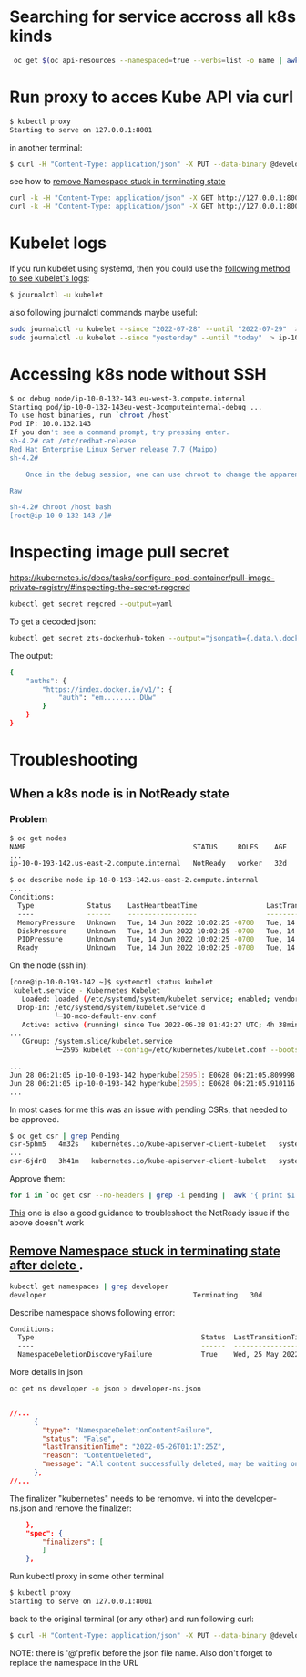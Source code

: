 # Searching for service accross all k8s kinds
```sh
 oc get $(oc api-resources --namespaced=true --verbs=list -o name | awk '{printf "%s%s",sep,$0;sep=","}') --ignore-not-found -n default -o=custom-columns=KIND:.kind,NAME:.metadata.name --sort-by='kind' | grep my-service  | grep -v Event
```
# Run proxy to acces Kube API via curl
```sh
$ kubectl proxy
Starting to serve on 127.0.0.1:8001
```

in another terminal:
```sh
$ curl -H "Content-Type: application/json" -X PUT --data-binary @developer-ns.json http://127.0.0.1:8001/api/v1/namespaces/developer/finalize
```
see how to [remove Namespace stuck in terminating state](https://github.com/grelaxus/notes-pub/edit/master/k8s/k8s-notes.md#remove-namespace-stuck-in-terminating-state-after-delete-)
```sh
curl -k -H "Content-Type: application/json" -X GET http://127.0.0.1:8001/
curl -k -H "Content-Type: application/json" -X GET http://127.0.0.1:8001/.well-known/openid-configuration
```

# Kubelet logs
If you run kubelet using systemd, then you could use the [following method to see kubelet's logs](https://stackoverflow.com/questions/34113476/where-are-the-kubernetes-kubelet-logs-located):
```sh
$ journalctl -u kubelet
```
also following journalctl commands maybe useful:
```sh
sudo journalctl -u kubelet --since "2022-07-28" --until "2022-07-29"  > ip-10-0-140-133-journalctl-20220728-kubelet.log
sudo journalctl -u kubelet --since "yesterday" --until "today"  > ip-10-0-140-133-journalctl-20220729.log
```

# Accessing k8s node without SSH

```sh
$ oc debug node/ip-10-0-132-143.eu-west-3.compute.internal
Starting pod/ip-10-0-132-143eu-west-3computeinternal-debug ...
To use host binaries, run `chroot /host`
Pod IP: 10.0.132.143
If you don't see a command prompt, try pressing enter.
sh-4.2# cat /etc/redhat-release 
Red Hat Enterprise Linux Server release 7.7 (Maipo)
sh-4.2#

    Once in the debug session, one can use chroot to change the apparent root directory to the one of the underlying host:

Raw

sh-4.2# chroot /host bash
[root@ip-10-0-132-143 /]#  
```

# Inspecting image pull secret
https://kubernetes.io/docs/tasks/configure-pod-container/pull-image-private-registry/#inspecting-the-secret-regcred
```sh
kubectl get secret regcred --output=yaml
```
To get a decoded json:
```sh
kubectl get secret zts-dockerhub-token --output="jsonpath={.data.\.dockerconfigjson}" | base64 --decode
```
The output:
```sh
{
    "auths": {
        "https://index.docker.io/v1/": {
            "auth": "em.........DUw"
        }
    }
}
```

# Troubleshooting

## When a k8s node is in NotReady state

### Problem
```sh
$ oc get nodes
NAME                                         STATUS     ROLES    AGE   VERSION
...
ip-10-0-193-142.us-east-2.compute.internal   NotReady   worker   32d   v1.19.0+e49167a

$ oc describe node ip-10-0-193-142.us-east-2.compute.internal
...
Conditions:
  Type             Status    LastHeartbeatTime                 LastTransitionTime                Reason              Message
  ----             ------    -----------------                 ------------------                ------              -------
  MemoryPressure   Unknown   Tue, 14 Jun 2022 10:02:25 -0700   Tue, 14 Jun 2022 10:06:04 -0700   NodeStatusUnknown   Kubelet stopped posting node status.
  DiskPressure     Unknown   Tue, 14 Jun 2022 10:02:25 -0700   Tue, 14 Jun 2022 10:06:04 -0700   NodeStatusUnknown   Kubelet stopped posting node status.
  PIDPressure      Unknown   Tue, 14 Jun 2022 10:02:25 -0700   Tue, 14 Jun 2022 10:06:04 -0700   NodeStatusUnknown   Kubelet stopped posting node status.
  Ready            Unknown   Tue, 14 Jun 2022 10:02:25 -0700   Tue, 14 Jun 2022 10:06:04 -0700   NodeStatusUnknown   Kubelet stopped posting node status.
```
On the node (ssh in):  
```sh
[core@ip-10-0-193-142 ~]$ systemctl status kubelet
 kubelet.service - Kubernetes Kubelet
   Loaded: loaded (/etc/systemd/system/kubelet.service; enabled; vendor preset: enabled)
  Drop-In: /etc/systemd/system/kubelet.service.d
           └─10-mco-default-env.conf
   Active: active (running) since Tue 2022-06-28 01:42:27 UTC; 4h 38min ago
...
   CGroup: /system.slice/kubelet.service
           └─2595 kubelet --config=/etc/kubernetes/kubelet.conf --bootstrap-kubeconfig=/etc/kubernetes/kubeconfig --kubeconfig=/var/lib/kubelet/kubeconfig --container-runtime=remote --container-run>

...
Jun 28 06:21:05 ip-10-0-193-142 hyperkube[2595]: E0628 06:21:05.809998    2595 kubelet.go:2190] node "ip-10-0-193-142.us-east-2.compute.internal" not found
Jun 28 06:21:05 ip-10-0-193-142 hyperkube[2595]: E0628 06:21:05.910116    2595 kubelet.go:2190] node "ip-10-0-193-142.us-east-2.compute.internal" not found
...
```
In most cases for me this was an issue with pending CSRs, that needed to be approved. 
```sh
$ oc get csr | grep Pending
csr-5phm5   4m32s   kubernetes.io/kube-apiserver-client-kubelet   system:serviceaccount:openshift-machine-config-operator:node-bootstrapper   Pending
...
csr-6jdr8   3h41m   kubernetes.io/kube-apiserver-client-kubelet   system:serviceaccount:openshift-machine-config-operator:node-bootstrapper   Pending
```
Approve them:
```sh
for i in `oc get csr --no-headers | grep -i pending |  awk '{ print $1 }'`; do oc adm certificate approve $i; done
```

[This](https://komodor.com/learn/how-to-fix-kubernetes-node-not-ready-error/) one is also a good guidance to troubleshoot the NotReady issue if the above doesn't work

## [Remove Namespace stuck in terminating state after delete ](https://linuxhelp4u.blogspot.com/2019/01/kubernetes-remove-namespace-stuck-in.html).  
```sh
kubectl get namespaces | grep developer
developer                                    Terminating   30d
```
Describe namespace shows following error:
```sh
Conditions:
  Type                                         Status  LastTransitionTime               Reason                  Message
  ----                                         ------  ------------------               ------                  -------
  NamespaceDeletionDiscoveryFailure            True    Wed, 25 May 2022 18:30:16 -0700  DiscoveryFailed         Discovery failed for some groups, 1 failing: unable to retrieve the complete list of server APIs: metrics.k8s.io/v1beta1: the server is currently unable to handle the request
```
More details in json
```sh
oc get ns developer -o json > developer-ns.json
```
```json

//...
      {
        "type": "NamespaceDeletionContentFailure",
        "status": "False",
        "lastTransitionTime": "2022-05-26T01:17:25Z",
        "reason": "ContentDeleted",
        "message": "All content successfully deleted, may be waiting on finalization"
      },
//...
```
The finalizer "kubernetes" needs to be remomve. vi into the developer-ns.json and remove the finalizer:
```json
    },
    "spec": {
        "finalizers": [
        ]
    },
```
Run kubectl proxy in some other terminal
```sh
$ kubectl proxy
Starting to serve on 127.0.0.1:8001
```
back to the original terminal (or any other) and run following curl:
```sh
$ curl -H "Content-Type: application/json" -X PUT --data-binary @developer-ns.json http://127.0.0.1:8001/api/v1/namespaces/developer/finalize
```
NOTE: there is '@'prefix before the json file name. Also don't forget to replace the namespace in the URL
